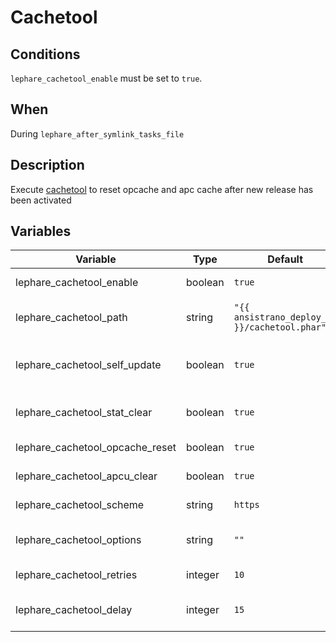 # Cachetool

## Conditions

`lephare_cachetool_enable` must be set to  `true`.

## When

During `lephare_after_symlink_tasks_file`

## Description

Execute [cachetool](https://github.com/gordalina/cachetool) to reset opcache and apc cache after new release has been activated

## Variables

| Variable                        | Type    | Default                                        | Description                      |
| ------------------------------- | ------- | ---------------------------------------------- | -------------------------------- |
| lephare_cachetool_enable        | boolean |  `true`                                        | Enable cachetool                 |
| lephare_cachetool_path          | string  |  `"{{ ansistrano_deploy_to }}/cachetool.phar"` | Path of the cachetool executable |
| lephare_cachetool_self_update   | boolean |  `true`                                        | Allows cachetool to self-update  |
| lephare_cachetool_stat_clear    | boolean |  `true`                                        | Clear filesystem stats           |
| lephare_cachetool_opcache_reset | boolean |  `true`                                        | Clear opcache                    |
| lephare_cachetool_apcu_clear    | boolean |  `true`                                        | Clear APCu cache                 |
| lephare_cachetool_scheme        | string  |  `https`                                       | Use HTTP or HTTPS                |
| lephare_cachetool_options       | string  |  `""`                                          | Arbitrary option to use          |
| lephare_cachetool_retries       | integer |  `10`                                          | Number of retries                |
| lephare_cachetool_delay         | integer |  `15`                                          | Delay between retries            |
